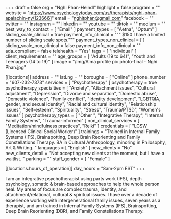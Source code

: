 +++
draft = false
org = "Nghi Phan-Heindl"
highlight = false
program = ""
website = "https://www.psychologytoday.com/us/therapists/nghi-phan-apalachin-ny/1236661"
email = "nghitphan@gmail.com"
facebook = ""
twitter = ""
instagram = ""
linkedin = ""
youtube = ""
tiktok = ""
medium = ""
best_way_to_contact = [ "Email" ]
payment_types = [ "Aetna", "Optum" ]
sliding_scale_clinical = true
payment_info_clinical = """
$150
I have a limited number of sliding scale spots."""
payment_types_non_clinical = [ ]
sliding_scale_non_clinical = false
payment_info_non_clinical = ""
ada_compliant = false
telehealth = "Yes"
tags = [ "individual" ]
client_requirements = ""
age_groups = [ "Adults (19 to 64)", "Youth and Teenagers (14 to 19)" ]
image = "/img/Alma profile pic photo-final - Nghi Phan.jpg"

[[locations]]
address = ""
latLng = ""
boroughs = [ "Online" ]
phone_number = "607-232-7373"
services = [ "Psychotherapy" ]
psychotherapy = true
psychotherapy_specialties = [
  "Anxiety",
  "Attachment issues",
  "Cultural adjustment",
  "Depression",
  "Divorce and separation",
  "Domestic abuse",
  "Domestic violence",
  "Family conflict",
  "Identity development",
  "LGBTQIA, gender, and sexual identity",
  "Racial and cultural identity",
  "Relationship issues",
  "Self-esteem",
  "Spirituality",
  "Stress",
  "Trauma/PTSD",
  "Women's issues"
]
psychotherapy_types = [
  "Other ",
  "Integrative Therapy",
  "Internal Family Systems",
  "Trauma-informed"
]
non_clinical_services = [ "Meditation/mindfulness practices", "Reiki" ]
credentials = [ "LCSW (Licensed Clinical Social Worker)" ]
trainings = "Trained in Internal Family Systems (IFS), Brainspotting, Deep Brain Reorienting and Family Constellations Therapy. BA in Cultural Anthropology, minoring in Philosophy, Art & Writing.  "
languages = [ "English" ]
new_clients = "No"
new_clients_detail = "Not accepting new clients at the moment, but I have a waitlist. "
parking = ""
staff_gender = [ "Female" ]

  [[locations.hours_of_operation]]
  day_hours = "8am-2pm EST"
+++


I am an integrative psychotherapist using parts work (IFS), depth psychology, somatic & brain-based approaches to help the whole person heal. My areas of focus are complex trauma, identity, and attachment/relational, cultural & spiritual issues. I have over a decade of experience working with intergenerational family issues, seven years as a therapist, and am trained in Internal Family Systems (IFS), Brainspotting, Deep Brain Reorienting (DBR), and Family Constellations Therapy. 

